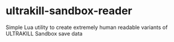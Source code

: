 # ultrakill-sandbox-reader
Simple Lua utility to create extremely human readable variants of ULTRAKILL Sandbox save data
